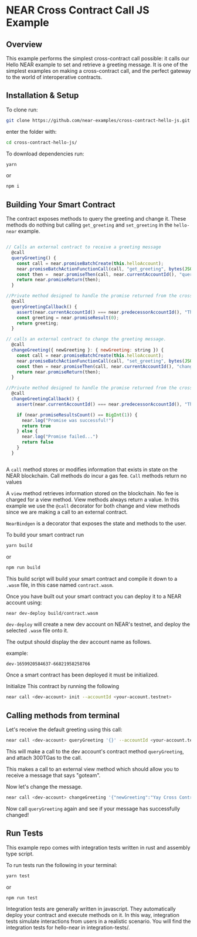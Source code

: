# NEAR Cross Contract Call JS Example

## Overview

This example performs the simplest cross-contract call possible: it calls our Hello NEAR example to set and retrieve a greeting message. It is one of the simplest examples on making a cross-contract call, and the perfect gateway to the world of interoperative contracts.

## Installation & Setup

To clone run:

```bash
git clone https://github.com/near-examples/cross-contract-hello-js.git
```

enter the folder with:

```bash
cd cross-contract-hello-js/
```

To download dependencies run:

```bash
yarn
```

or

```bash
npm i
```

## Building Your Smart Contract

The contract exposes methods to query the greeting and change it. These methods do nothing but calling `get_greeting` and `set_greeting` in the `hello-near` example.

```javascript @call

// Calls an external contract to receive a greeting message
  @call
  queryGreeting() {
    const call = near.promiseBatchCreate(this.helloAccount);
    near.promiseBatchActionFunctionCall(call, "get_greeting", bytes(JSON.stringify({})), 0, 5 * TGAS);
    const then =  near.promiseThen(call, near.currentAccountId(), "queryGreetingCallback", bytes(JSON.stringify({})), 0, 5 * TGAS);
    return near.promiseReturn(then);
  }

//Private method designed to handle the promise returned from the cross contract call. Not available for the user to call.
  @call
  queryGreetingCallback() {
    assert(near.currentAccountId() === near.predecessorAccountId(), "This is a private method");
    const greeting = near.promiseResult(0);
    return greeting;
  }

// calls an external contract to change the greeting message.
  @call
  changeGreeting({ newGreeting }: { newGreeting: string }) {
    const call = near.promiseBatchCreate(this.helloAccount);
    near.promiseBatchActionFunctionCall(call, "set_greeting", bytes(JSON.stringify({ message: newGreeting })), 0, 5 * TGAS);
    const then = near.promiseThen(call, near.currentAccountId(), "changeGreetingCallback", bytes(JSON.stringify({})), 0, 5 * TGAS);
    return near.promiseReturn(then);
  }

//Private method designed to handle the promise returned from the cross contract call. Not available for the user to call.
  @call
  changeGreetingCallback() {
    assert(near.currentAccountId() === near.predecessorAccountId(), "This is a private method");

    if (near.promiseResultsCount() == BigInt(1)) {
      near.log("Promise was successful!")
      return true
    } else {
      near.log("Promise failed...")
      return false
    }
  }



```

A `call` method stores or modifies information that exists in state on the NEAR blockchain. Call methods do incur a gas fee. `Call` methods return no values

A `view` method retrieves information stored on the blockchain. No fee is charged for a view method. View methods always return a value. In this example we use the `@call` decorator for both change and view methods since we are making a call to an external contract.

`NearBindgen` is a decorator that exposes the state and methods to the user.

To build your smart contract run

```bash
yarn build
```

or

```bash
npm run build
```

This build script will build your smart contract and compile it down to a `.wasm` file, in this case named `contract.wasm`.

Once you have built out your smart contract you can deploy it to a NEAR account using:

```bash
near dev-deploy build/contract.wasm
```

`dev-deploy` will create a new dev account on NEAR's testnet, and deploy the selected `.wasm` file onto it.

The output should display the dev account name as follows.

example:

```
dev-1659920584637-66821958258766
```

Once a smart contract has been deployed it must be initialized.

Initialize This contract by running the following

```bash
near call <dev-account> init --accountId <your-account.testnet>
```

## Calling methods from terminal

Let's receive the default greeting using this call:

```bash
near call <dev-account> queryGreeting '{}' --accountId <your-account.testnet> --gas 300000000000000
```

This will make a call to the dev account's contract method `queryGreeting`, and attach 300TGas to the call.

This makes a call to an external view method which should allow you to receive a message that says "goteam".

Now let's change the message.

```bash
near call <dev-account> changeGreeting '{"newGreeting":"Yay Cross Contracts Calls!"}' --accountId <your-account.testnet> --gas 300000000000000
```

Now call `queryGreeting` again and see if your message has successfully changed!

## Run Tests

This example repo comes with integration tests written in rust and assembly type script.

To run tests run the following in your terminal:

```bash
yarn test
```

or

```bash
npm run test
```

Integration tests are generally written in javascript. They automatically deploy your contract and execute methods on it. In this way, integration tests simulate interactions from users in a realistic scenario. You will find the integration tests for hello-near in integration-tests/.
